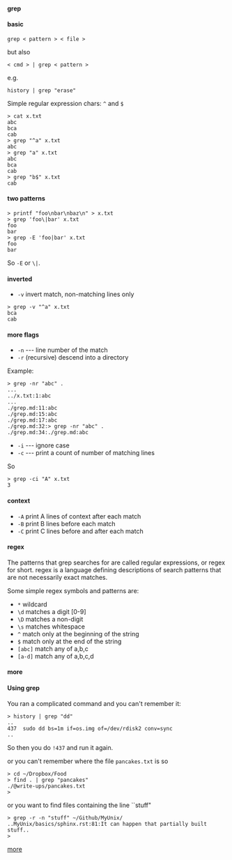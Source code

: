 #### grep

#### basic

``grep < pattern > < file >``

but also

``< cmd > | grep < pattern >``

e.g.

``history | grep "erase"``

Simple regular expression chars:  ``^`` and ``$``

```
> cat x.txt
abc
bca
cab
> grep "^a" x.txt
abc
> grep "a" x.txt
abc
bca
cab
> grep "b$" x.txt
cab
```

#### two patterns

```
> printf "foo\nbar\nbaz\n" > x.txt
> grep 'foo\|bar' x.txt
foo
bar
> grep -E 'foo|bar' x.txt
foo
bar
```

So ``-E`` or ``\|``.

#### inverted

- ``-v`` invert match, non-matching lines only

```
> grep -v "^a" x.txt
bca
cab
```

#### more flags

- ``-n`` --- line number of the match
- ``-r`` (recursive) descend into a directory

Example:

```
> grep -nr "abc" .
...
../x.txt:1:abc
...
./grep.md:11:abc
./grep.md:15:abc
./grep.md:17:abc
./grep.md:32:> grep -nr "abc" .
./grep.md:34:./grep.md:abc
```

- ``-i`` --- ignore case
- ``-c`` --- print a count of number of matching lines

So

```
> grep -ci "A" x.txt
3
```

#### context

- ``-A`` print A lines of context after each match
- ``-B`` print B lines before each match
- ``-C`` print C lines before and after each match

#### regex

The patterns that grep searches for are called regular expressions, or regex for short.  regex is a language defining descriptions of search patterns that are not necessarily exact matches.

Some simple regex symbols and patterns are:

- ``*`` wildcard
- ``\d`` matches a digit [0-9]
- ``\D`` matches a non-digit
- ``\s`` matches whitespace
- ``^`` match only at the beginning of the string
- ``$`` match only at the end of the string
- ``[abc]`` match any of a,b,c
- ``[a-d]`` match any of a,b,c,d

#### more

#### Using grep

You ran a complicated command and you can't remember it:

```
> history | grep "dd"
..
437  sudo dd bs=1m if=os.img of=/dev/rdisk2 conv=sync
..
```

So then you do ``!437`` and run it again.

or you can't remember where the file ``pancakes.txt`` is so

```
> cd ~/Dropbox/Food
> find . | grep "pancakes"
./@write-ups/pancakes.txt
>
```

or you want to find files containing the line ``stuff"

```
> grep -r -n "stuff" ~/Github/MyUnix/ 
..MyUnix/basics/sphinx.rst:81:It can happen that partially built stuff..
>
```

[more](https://github.com/telliott99/UnixQuickies/blob/master/grep.md)

